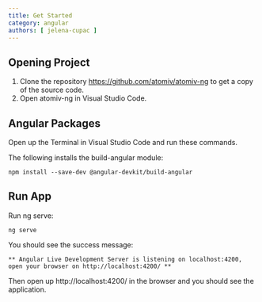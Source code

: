 ```yaml
---
title: Get Started
category: angular
authors: [ jelena-cupac ]
---
```


<!-- TODO: Installation needs to be added for angular, node -->

## Opening Project

1. Clone the repository https://github.com/atomiv/atomiv-ng to get a copy of the source code.
2. Open atomiv-ng in Visual Studio Code.

## Angular Packages

Open up the Terminal in Visual Studio Code and run these commands.

The following installs the build-angular module:

```text
npm install --save-dev @angular-devkit/build-angular
```

## Run App

Run ng serve:

```text
ng serve
```

You should see the success message:

```text
** Angular Live Development Server is listening on localhost:4200, open your browser on http://localhost:4200/ **
```

Then open up http://localhost:4200/ in the browser and you should see the application.
